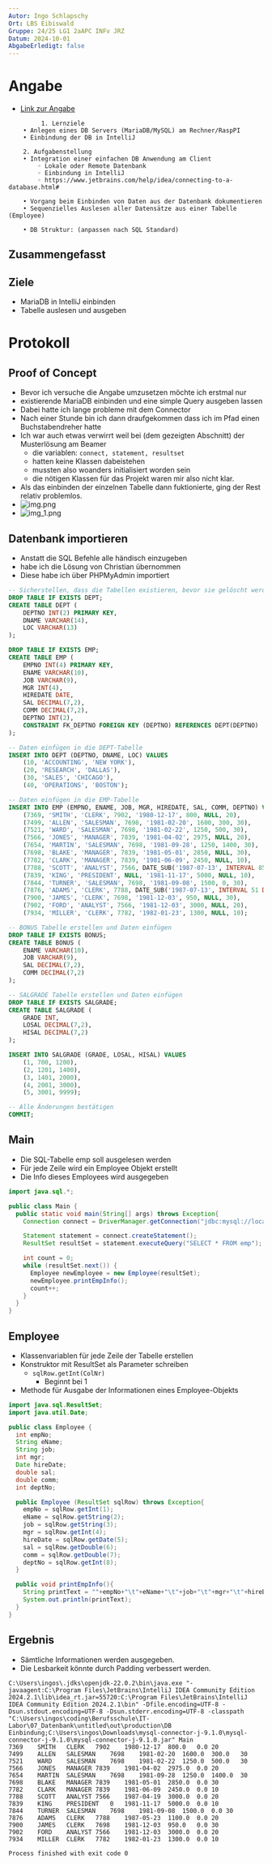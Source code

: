 ```yaml
---
Autor: Ingo Schlapschy
Ort: LBS Eibiswald
Gruppe: 24/25 LG1 2aAPC INFv JRZ
Datum: 2024-10-01
AbgabeErledigt: false
---
```

# Angabe
- [Link zur Angabe](https://www.eduvidual.at/mod/assign/view.php?id=6290148)
```
         1. Lernziele
    • Anlegen eines DB Servers (MariaDB/MySQL) am Rechner/RaspPI
    • Einbindung der DB in IntelliJ

    2. Aufgabenstellung
    • Integration einer einfachen DB Anwendung am Client
        ◦ Lokale oder Remote Datenbank
        ◦ Einbindung in IntelliJ
        ◦ https://www.jetbrains.com/help/idea/connecting-to-a-database.html#

    • Vorgang beim Einbinden von Daten aus der Datenbank dokumentieren
    • Sequenzielles Auslesen aller Datensätze aus einer Tabelle (Employee)

    • DB Struktur: (anpassen nach SQL Standard)
```
## Zusammengefasst
## Ziele
- MariaDB in IntelliJ einbinden
- Tabelle auslesen und ausgeben

# Protokoll
## Proof of Concept
- Bevor ich versuche die Angabe umzusetzen möchte ich erstmal nur
- existierende MariaDB einbinden und eine simple Query ausgeben lassen
- Dabei hatte ich lange probleme mit dem Connector
- Nach einer Stunde bin ich dann draufgekommen dass ich im Pfad einen Buchstabendreher hatte
- Ich war auch etwas verwirrt weil bei (dem gezeigten Abschnitt) der Musterlösung am Beamer
  - die variablen: `connect, statement, resultset` 
  - hatten keine Klassen dabeistehen 
  - mussten also woanders initialisiert worden sein
  - die nötigen Klassen für das Projekt waren mir also nicht klar.
- Als das einbinden der einzelnen Tabelle dann fuktionierte, ging der Rest relativ problemlos.
- ![img.png](img.png)
- ![img_1.png](img_1.png)
## Datenbank importieren
- Anstatt die SQL Befehle alle händisch einzugeben
- habe ich die Lösung von Christian übernommen
- Diese habe ich über PHPMyAdmin importiert
```SQL
-- Sicherstellen, dass die Tabellen existieren, bevor sie gelöscht werden
DROP TABLE IF EXISTS DEPT;
CREATE TABLE DEPT (
    DEPTNO INT(2) PRIMARY KEY,
    DNAME VARCHAR(14),
    LOC VARCHAR(13)
);

DROP TABLE IF EXISTS EMP;
CREATE TABLE EMP (
    EMPNO INT(4) PRIMARY KEY,
    ENAME VARCHAR(10),
    JOB VARCHAR(9),
    MGR INT(4),
    HIREDATE DATE,
    SAL DECIMAL(7,2),
    COMM DECIMAL(7,2),
    DEPTNO INT(2),
    CONSTRAINT FK_DEPTNO FOREIGN KEY (DEPTNO) REFERENCES DEPT(DEPTNO)
);

-- Daten einfügen in die DEPT-Tabelle
INSERT INTO DEPT (DEPTNO, DNAME, LOC) VALUES
    (10, 'ACCOUNTING', 'NEW YORK'),
    (20, 'RESEARCH', 'DALLAS'),
    (30, 'SALES', 'CHICAGO'),
    (40, 'OPERATIONS', 'BOSTON');

-- Daten einfügen in die EMP-Tabelle
INSERT INTO EMP (EMPNO, ENAME, JOB, MGR, HIREDATE, SAL, COMM, DEPTNO) VALUES
    (7369, 'SMITH', 'CLERK', 7902, '1980-12-17', 800, NULL, 20),
    (7499, 'ALLEN', 'SALESMAN', 7698, '1981-02-20', 1600, 300, 30),
    (7521, 'WARD', 'SALESMAN', 7698, '1981-02-22', 1250, 500, 30),
    (7566, 'JONES', 'MANAGER', 7839, '1981-04-02', 2975, NULL, 20),
    (7654, 'MARTIN', 'SALESMAN', 7698, '1981-09-28', 1250, 1400, 30),
    (7698, 'BLAKE', 'MANAGER', 7839, '1981-05-01', 2850, NULL, 30),
    (7782, 'CLARK', 'MANAGER', 7839, '1981-06-09', 2450, NULL, 10),
    (7788, 'SCOTT', 'ANALYST', 7566, DATE_SUB('1987-07-13', INTERVAL 85 DAY), 3000, NULL, 20),
    (7839, 'KING', 'PRESIDENT', NULL, '1981-11-17', 5000, NULL, 10),
    (7844, 'TURNER', 'SALESMAN', 7698, '1981-09-08', 1500, 0, 30),
    (7876, 'ADAMS', 'CLERK', 7788, DATE_SUB('1987-07-13', INTERVAL 51 DAY), 1100, NULL, 20),
    (7900, 'JAMES', 'CLERK', 7698, '1981-12-03', 950, NULL, 30),
    (7902, 'FORD', 'ANALYST', 7566, '1981-12-03', 3000, NULL, 20),
    (7934, 'MILLER', 'CLERK', 7782, '1982-01-23', 1300, NULL, 10);

-- BONUS Tabelle erstellen und Daten einfügen
DROP TABLE IF EXISTS BONUS;
CREATE TABLE BONUS (
    ENAME VARCHAR(10),
    JOB VARCHAR(9),
    SAL DECIMAL(7,2),
    COMM DECIMAL(7,2)
);

-- SALGRADE Tabelle erstellen und Daten einfügen
DROP TABLE IF EXISTS SALGRADE;
CREATE TABLE SALGRADE (
    GRADE INT,
    LOSAL DECIMAL(7,2),
    HISAL DECIMAL(7,2)
);

INSERT INTO SALGRADE (GRADE, LOSAL, HISAL) VALUES
    (1, 700, 1200),
    (2, 1201, 1400),
    (3, 1401, 2000),
    (4, 2001, 3000),
    (5, 3001, 9999);

-- Alle Änderungen bestätigen
COMMIT;
```

## Main
- Die SQL-Tabelle emp soll ausgelesen werden
- Für jede Zeile wird ein Employee Objekt erstellt
- Die Info dieses Employees wird ausgegeben
```java
import java.sql.*;

public class Main {
  public static void main(String[] args) throws Exception{
    Connection connect = DriverManager.getConnection("jdbc:mysql://localhost/scott","root","");

    Statement statement = connect.createStatement();
    ResultSet resultSet = statement.executeQuery("SELECT * FROM emp");

    int count = 0;
    while (resultSet.next()) {
      Employee newEmployee = new Employee(resultSet);
      newEmployee.printEmpInfo();
      count++;
    }
  }
}
```

## Employee
- Klassenvariablen für jede Zeile der Tabelle erstellen
- Konstruktor mit ResultSet als Parameter schreiben
  - `sqlRow.getInt(ColNr)`
    - Beginnt bei 1
- Methode für Ausgabe der Informationen eines Employee-Objekts

```java
import java.sql.ResultSet;
import java.util.Date;

public class Employee {
  int empNo;
  String eName;
  String job;
  int mgr;
  Date hireDate;
  double sal;
  double comm;
  int deptNo;

  public Employee (ResultSet sqlRow) throws Exception{
    empNo = sqlRow.getInt(1);
    eName = sqlRow.getString(2);
    job = sqlRow.getString(3);
    mgr = sqlRow.getInt(4);
    hireDate = sqlRow.getDate(5);
    sal = sqlRow.getDouble(6);
    comm = sqlRow.getDouble(7);
    deptNo = sqlRow.getInt(8);
  }

  public void printEmpInfo(){
    String printText = ""+empNo+"\t"+eName+"\t"+job+"\t"+mgr+"\t"+hireDate+"\t"+sal+"\t"+comm+"\t"+deptNo;
    System.out.println(printText);
  }
}
```
## Ergebnis
- Sämtliche Informationen werden ausgegeben.
- Die Lesbarkeit könnte durch Padding verbessert werden.
```Ausgabe
C:\Users\ingos\.jdks\openjdk-22.0.2\bin\java.exe "-javaagent:C:\Program Files\JetBrains\IntelliJ IDEA Community Edition 2024.2.1\lib\idea_rt.jar=55720:C:\Program Files\JetBrains\IntelliJ IDEA Community Edition 2024.2.1\bin" -Dfile.encoding=UTF-8 -Dsun.stdout.encoding=UTF-8 -Dsun.stderr.encoding=UTF-8 -classpath "C:\Users\ingos\coding\Berufsschule\IT-Labor\07_Datenbank\untitled\out\production\DB Einbindung;C:\Users\ingos\Downloads\mysql-connector-j-9.1.0\mysql-connector-j-9.1.0\mysql-connector-j-9.1.0.jar" Main
7369	SMITH	CLERK	7902	1980-12-17	800.0	0.0	20
7499	ALLEN	SALESMAN	7698	1981-02-20	1600.0	300.0	30
7521	WARD	SALESMAN	7698	1981-02-22	1250.0	500.0	30
7566	JONES	MANAGER	7839	1981-04-02	2975.0	0.0	20
7654	MARTIN	SALESMAN	7698	1981-09-28	1250.0	1400.0	30
7698	BLAKE	MANAGER	7839	1981-05-01	2850.0	0.0	30
7782	CLARK	MANAGER	7839	1981-06-09	2450.0	0.0	10
7788	SCOTT	ANALYST	7566	1987-04-19	3000.0	0.0	20
7839	KING	PRESIDENT	0	1981-11-17	5000.0	0.0	10
7844	TURNER	SALESMAN	7698	1981-09-08	1500.0	0.0	30
7876	ADAMS	CLERK	7788	1987-05-23	1100.0	0.0	20
7900	JAMES	CLERK	7698	1981-12-03	950.0	0.0	30
7902	FORD	ANALYST	7566	1981-12-03	3000.0	0.0	20
7934	MILLER	CLERK	7782	1982-01-23	1300.0	0.0	10

Process finished with exit code 0

```
